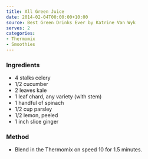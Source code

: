 ```yaml
---
title: All Green Juice
date: 2014-02-04T00:00:00+10:00
source: Best Green Drinks Ever by Katrine Van Wyk
serves: 2
categories:
- Thermomix
- Smoothies
---
```











### Ingredients

* 4 stalks celery
* 1/2 cucumber
* 2 leaves kale
* 1 leaf chard, any variety (with stem)
* 1 handful of spinach
* 1/2 cup parsley
* 1/2 lemon, peeled
* 1 inch slice ginger

### Method

* Blend in the Thermomix on speed 10 for 1.5 minutes.
